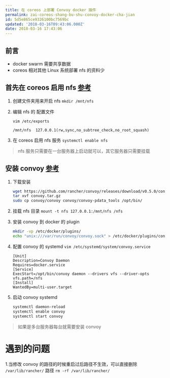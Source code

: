 ```yaml
---
title: 在 coreos 上部署 Convoy docker 插件
permalink: zai-coreos-shang-bu-shu-convoy-docker-cha-jian
id: 5d5e865ce9326100bc7569bc
updated: '2018-03-16T09:43:06.000Z'
date: 2018-03-16 17:43:06
---
```


## 前言
* docker swarm 需要共享数据
* coreos 相对其他 Linux 系统部署 nfs 的资料少

## 首先在 coreos 启用 nfs <a href="http://desert3.iteye.com/blog/1675522" target="_blank">参考</a>
1. 创建文件夹用来开启 nfs
    `mkdir /mnt/nfs`
1. 编辑 nfs 的 配置文件

    `vim /etc/exports`
    
    ```text
    /mnt/nfs  127.0.0.1(rw,sync,no_subtree_check,no_root_squash)
    ```
1. 在 coreos 启用 nfs 服务
    `systemctl enable nfs`

> nfs 服务只需要在一台服务器上启动就可以，其它服务器只需要挂载

## 安装 convoy <a href="https://www.jianshu.com/p/47ae8290ddd4" target="_blank">参考</a>
1. 下载安装
    
    ```bash
    wget https://github.com/rancher/convoy/releases/download/v0.5.0/convoy.tar.gz
    tar xvf convoy.tar.gz
    sudo cp convoy/convoy convoy/convoy-pdata_tools /opt/bin/
    ```
    
    
    
1. 挂载 nfs 目录
    `mount -t nfs 127.0.0.1:/mnt/nfs /nfs`
    
1. 安装 convoy 到 docker 的 plugin
    
    ```bash
    mkdir -vp /etc/docker/plugins/
    echo "unix:///var/run/convoy/convoy.sock" > /etc/docker/plugins/convoy.spec
    ```
    
    
    
3. 配置 convoy 的 systemd
    `vim /etc/systemd/system/convoy.service`
    
    ```text
    [Unit]
    Description=Convoy Daemon
    Requires=docker.service
    [Service]
    ExecStart=/opt/bin/convoy daemon --drivers vfs --driver-opts vfs.path=/nfs
    [Install]
    WantedBy=multi-user.target
    ```
    
1. 启动 convoy systemd
    
    ```bash
    systemctl daemon-reload
    systemctl enable convoy
    systemctl start convoy
    ```
    
    

> 如果是多台服务器每台就需要安装 convoy
# 遇到的问题
1.当修改 convoy 的路径的时候重启过后路径不生效，可以直接删除 `/var/lib/rancher/` 路径
    `rm -rf /var/lib/rancher/`


